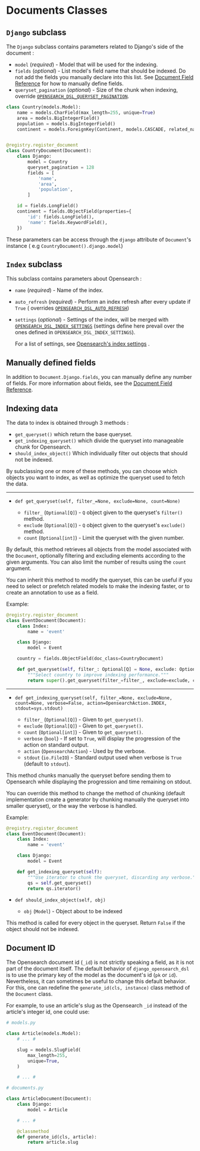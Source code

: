 Documents Classes
================

## `Django` subclass

The `Django` subclass contains parameters related to Django's side of the document :

* `model` (*required*) - Model that will be used for the indexing.
* `fields` (*optional*) - List model's field name that should be indexed. Do not add the fields you manually declare
  into this list. See [Document Field Reference](fields.md) for how to manually define fields.
* `queryset_pagination` (*optional*) - Size of the chunk when indexing,
  override [`OPENSEARCH_DSL_QUERYSET_PAGINATION`](settings.md#opensearch_dsl_queryset_pagination.md).

```python
class Country(models.Model):
    name = models.CharField(max_length=255, unique=True)
    area = models.BigIntegerField()
    population = models.BigIntegerField()
    continent = models.ForeignKey(Continent, models.CASCADE, related_name="countries")


@registry.register_document
class CountryDocument(Document):
    class Django:
        model = Country
        queryset_pagination = 128
        fields = [
            'name',
            'area',
            'population',
        ]

    id = fields.LongField()
    continent = fields.ObjectField(properties={
        'id': fields.LongField(),
        'name': fields.KeywordField(),
    })
```

These parameters can be access through the `django` attribute of `Document`'s instance (
e.g `CountryDocument().django.model`)

## `Index` subclass

This subclass contains parameters about Opensearch :

* `name` (*required*) - Name of the index.
* `auto_refresh` (*required*) - Perform an index refresh after every update if `True` (
  overrides [`OPENSEARCH_DSL_AUTO_REFRESH`](settings.md#opensearch_dsl_auto_refresh))
* `settings` (*optional*) - Settings of the index, will be merged
  with [`OPENSEARCH_DSL_INDEX_SETTINGS`](settings.md#opensearch_dsl_index_settings) (settings define here prevail over
  the ones defined in `OPENSEARCH_DSL_INDEX_SETTINGS`).

  For a list of settings,
  see [Opensearch's index settings](https://opensearch.org/docs/latest/opensearch/rest-api/index-apis/create-index/#index-settings)
  .

## Manually defined fields

In addition to `Document.Django.fields`, you can manually define any number of fields. For more information about
fields, see the [Document Field Reference](fields.md).

## Indexing data

The data to index is obtained through 3 methods :

* `get_queryset()` which return the base queryset.
* `get_indexing_queryset()` which divide the queryset into manageable chunk for Opensearch.
* `should_index_object()` Which individually filter out objects that should not be indexed.

By subclassing one or more of these methods, you can choose which objects you want to index, as well as optimize the
queryset used to fetch the data.

---

* `def get_queryset(self, filter_=None, exclude=None, count=None)`

    * `filter_` (`Optional[Q]`) - `Q` object given to the queryset's `filter()` method.
    * `exclude` (`Optional[Q]`) - `Q` object given to the queryset's `exclude()` method.
    * `count` (`Optional[int]`) - Limit the queryset with the given number.

By default, this method retrieves all objects from the model associated with the `Document`, optionally filtering and
excluding elements according to the given arguments. You can also limit the number of results using the `count` argument.

You can inherit this method to modify the queryset, this can be useful if you need to select or prefetch related models
to make the indexing faster, or to create an annotation to use as a field.

Example:

```python
@registry.register_document
class EventDocument(Document):
    class Index:
        name = 'event'

    class Django:
        model = Event

    country = fields.ObjectField(doc_class=CountryDocument)

    def get_queryset(self, filter_: Optional[Q] = None, exclude: Optional[Q] = None, count: int = 0) -> QuerySet:
        """Select country to improve indexing performance."""
        return super().get_queryset(filter_=filter_, exclude=exclude, count=count).select_related('country')
```

---

* `def get_indexing_queryset(self, filter_=None, exclude=None, count=None, verbose=False, action=OpensearchAction.INDEX, stdout=sys.stdout)`

    * `filter_` (`Optional[Q]`) - Given to `get_queryset()`.
    * `exclude` (`Optional[Q]`) - Given to `get_queryset()`.
    * `count` (`Optional[int]`) - Given to `get_queryset()`.
    * `verbose` (`bool`) - If set to `True`, will display the progression of the action on standard output.
    * `action` (`OpensearchAction`) - Used by the verbose.
    * `stdout` (`io.FileIO`) - Standard output used when verbose is `True` (default to `stdout`).

This method chunks manually the queryset before sending them to Opensearch while displaying the progression and time
remaining on stdout.

You can override this method to change the method of chunking (default implementation create a generator by chunking
manually the queryset into smaller queryset), or the way the verbose is handled.

Example:

```python
@registry.register_document
class EventDocument(Document):
    class Index:
        name = 'event'

    class Django:
        model = Event

    def get_indexing_queryset(self):
        """Use iterator to chunk the queryset, discarding any verbose."""
        qs = self.get_queryset()
        return qs.iterator()
```

* `def should_index_object(self, obj)`

    * `obj` (`Model`) - Object about to be indexed

This method is called for every object in the queryset. Return `False` if the object should not be indexed.


## Document ID

The Opensearch document id (`_id`) is not strictly speaking a field, as it is not part of the document itself. The
default behavior of `django_opensearch_dsl` is to use the primary key of the model as the document's id (`pk` or `id`).
Nevertheless, it can sometimes be useful to change this default behavior. For this, one can redefine
the `generate_id(cls, instance)` class method of the `Document` class.

For example, to use an article's slug as the Opensearch `_id` instead of the article's integer id, one could use:

```python
# models.py

class Article(models.Model):
    # ... #

    slug = models.SlugField(
        max_length=255,
        unique=True,
    )

    # ... #
```

```python
# documents.py

class ArticleDocument(Document):
    class Django:
        model = Article

    # ... #

    @classmethod
    def generate_id(cls, article):
        return article.slug
```
